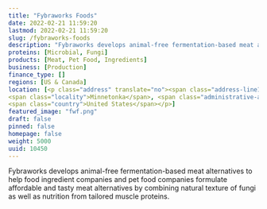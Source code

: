 ```yaml
---
title: "Fybraworks Foods"
date: 2022-02-21 11:59:20
lastmod: 2022-02-21 11:59:20
slug: /fybraworks-foods
description: "Fybraworks develops animal-free fermentation-based meat alternatives to help food ingredient companies and pet food companies formulate affordable and tasty meat alternatives by combining natural texture of fungi as well as nutrition from tailored muscle proteins."
proteins: [Microbial, Fungi]
products: [Meat, Pet Food, Ingredients]
business: [Production]
finance_type: []
regions: [US & Canada]
location: [<p class="address" translate="no"><span class="address-line1">Williston Road 4508</span><br>
<span class="locality">Minnetonka</span>, <span class="administrative-area">Minnesota</span> <span class="postal-code">55345</span><br>
<span class="country">United States</span></p>]
featured_image: "fwf.png"
draft: false
pinned: false
homepage: false
weight: 5000
uuid: 10450
---
```

<p>Fybraworks develops animal-free fermentation-based meat alternatives to help food ingredient companies and pet food companies formulate affordable and tasty meat alternatives by combining natural texture of fungi as well as nutrition from tailored muscle proteins.</p>
